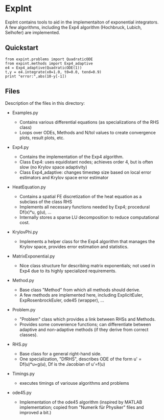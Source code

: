 # ExpInt

ExpInt contains tools to aid in the implementaiton of exponential integrators.
A few algorithms, including the Exp4 algorithm (Hochbruck, Lubich, Selhofer) are implemented.

## Quickstart

```
from expint.problems import QuadraticODE
from expint.methods import Exp4_adaptive
e4 = Exp4_adaptive(QuadraticODE(1))
t,y = e4.integrate(x0=1.0, t0=0.0, tend=0.9)
print "error:",abs(10-y[-1])
```

## Files
Description of the files in this directory:

* Examples.py
   * Contains various differential equations (as specializations of the RHS class)
   * Loops over ODEs, Methods and N/tol values to create convergence plots, result plots, etc.
    
* Exp4.py
   * Contains the implementation of the Exp4 algorithm.
   * Class Exp4: uses equidistant nodes; achieves order 4, but is often slow (no Krylov space adaptivity)
   * Class Exp4_adaptive: changes timestep size based on local error estimators and Krylov space error estimator
    
* HeatEquation.py
   * Contains a spatial FE discretization of the heat equation as a subclass of the class RHS
   * Implements all necessary functions needed by Exp4; procedural Df(x)*u, g(u), ...
   * Internally stores a sparse LU decomposition to reduce computational cost.
    
* KrylovPhi.py
   * Implements a helper class for the Exp4 algorithm that manages the Krylov space, provides error estimation and statistics.
    
* MatrixExponential.py
   * Nice class structure for describing matrix exponentials; not used in Exp4 due to its highly specialized requirements.
    
* Method.py
   * Base class "Method" from which all methods should derive.
   * A few methods are implemented here, including ExplicitEuler, ExpRosenbrockEuler, ode45 (wrapper), ...
    
* Problem.py
   * "Problem" class which provides a link between RHSs and Methods.
   * Provides some convenience functions; can differentiate between adaptive and non-adaptive methods (if they derive from correct classes).
    
* RHS.py
   * Base class for a general right-hand side.
   * One specialization, "DfRHS", describes ODE of the form u' = Df(u)*u+g(u), Df is the Jacobian of u'=f(u)
    
* Timings.py
   * executes timings of variouse algorithms and problems
     
* ode45.py
   * Implementation of the ode45 algorithm (inspired by MATLAB implementation; copied from "Numerik für Physiker" files and improved a bit.)

